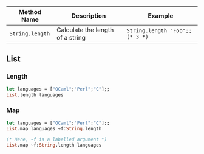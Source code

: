| Method Name | Description | Example |
|-------------|-------|---------|
| `String.length` | Calculate the length of a string | `String.length "Foo";; (* 3 *)` |

## List

### Length

```ml
let languages = ["OCaml";"Perl";"C"];;
List.length languages
```

### Map

```ml
let languages = ["OCaml";"Perl";"C"];;
List.map languages ~f:String.length

(* Here, ~f is a labelled argument *)
List.map ~f:String.length languages
```
